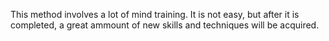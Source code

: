 This method involves a lot of mind training. It is not easy,
but after it is completed, a great ammount of new skills
and techniques will be acquired.
